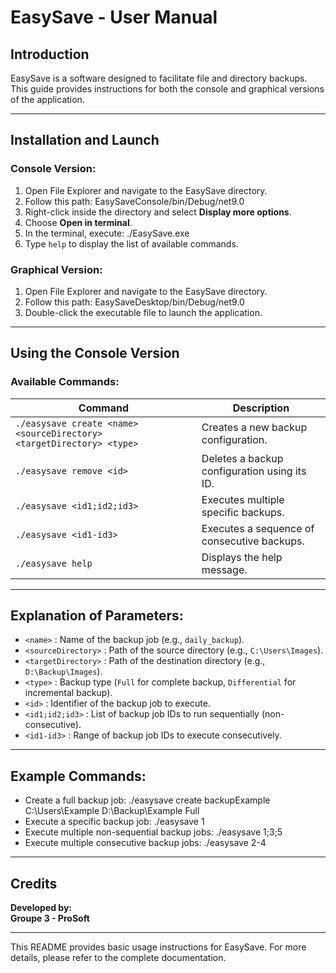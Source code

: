 # EasySave - User Manual

## Introduction
EasySave is a software designed to facilitate file and directory backups. This guide provides instructions for both the console and graphical versions of the application.

---

## Installation and Launch

### Console Version:
1. Open File Explorer and navigate to the EasySave directory.
2. Follow this path:
EasySaveConsole/bin/Debug/net9.0
3. Right-click inside the directory and select **Display more options**.
4. Choose **Open in terminal**.
5. In the terminal, execute:
./EasySave.exe
6. Type `help` to display the list of available commands.

### Graphical Version:
1. Open File Explorer and navigate to the EasySave directory.
2. Follow this path:
EasySaveDesktop/bin/Debug/net9.0
3. Double-click the executable file to launch the application.

---

## Using the Console Version

### Available Commands:
| Command | Description |
|---------|------------|
| `./easysave create <name> <sourceDirectory> <targetDirectory> <type>` | Creates a new backup configuration. |
| `./easysave remove <id>` | Deletes a backup configuration using its ID. |
| `./easysave <id1;id2;id3>` | Executes multiple specific backups. |
| `./easysave <id1-id3>` | Executes a sequence of consecutive backups. |
| `./easysave help` | Displays the help message. |

---

## Explanation of Parameters:
- `<name>` : Name of the backup job (e.g., `daily_backup`).
- `<sourceDirectory>` : Path of the source directory (e.g., `C:\Users\Images`).
- `<targetDirectory>` : Path of the destination directory (e.g., `D:\Backup\Images`).
- `<type>` : Backup type (`Full` for complete backup, `Differential` for incremental backup).
- `<id>` : Identifier of the backup job to execute.
- `<id1;id2;id3>` : List of backup job IDs to run sequentially (non-consecutive).
- `<id1-id3>` : Range of backup job IDs to execute consecutively.

---

## Example Commands:
- Create a full backup job:
./easysave create backupExample C:\Users\Example D:\Backup\Example Full
- Execute a specific backup job:
./easysave 1
- Execute multiple non-sequential backup jobs:
./easysave 1;3;5
- Execute multiple consecutive backup jobs:
./easysave 2-4

---

## Credits
**Developed by:**  
**Groupe 3 - ProSoft**

---

This README provides basic usage instructions for EasySave. For more details, please refer to the complete documentation.
